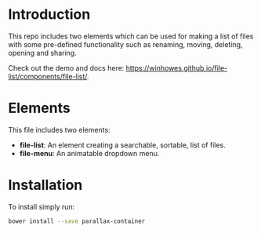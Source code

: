 # Introduction

This repo includes two elements which can be used for making a list of files with some pre-defined functionality such as renaming, moving, deleting, opening and sharing.

Check out the demo and docs here: https://winhowes.github.io/file-list/components/file-list/.


# Elements

This file includes two elements:
- **file-list**: An element creating a searchable, sortable, list of files.
- **file-menu**: An animatable dropdown menu.

# Installation
To install simply run:
```bash
bower install --save parallax-container
```
